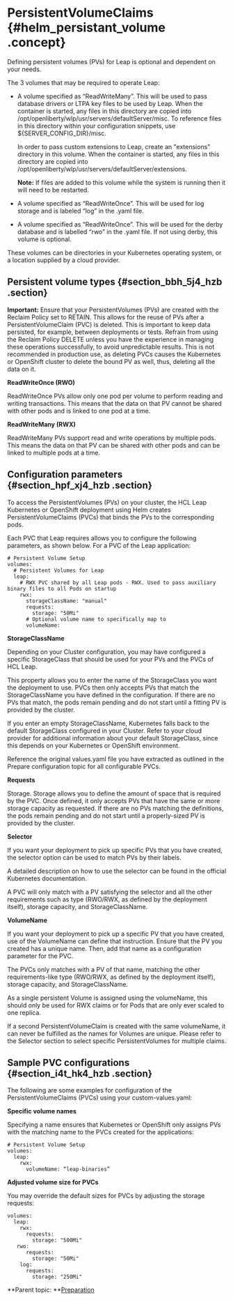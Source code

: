 # PersistentVolumeClaims {#helm_persistant_volume .concept}

Defining persistent volumes \(PVs\) for Leap is optional and dependent on your needs.

The 3 volumes that may be required to operate Leap:

-   A volume specified as “ReadWriteMany”. This will be used to pass database drivers or LTPA key files to be used by Leap. When the container is started, any files in this directory are copied into /opt/openliberty/wlp/usr/servers/defaultServer/misc. To reference files in this directory within your configuration snippets, use $\{SERVER\_CONFIG\_DIR\}/misc.

    In order to pass custom extensions to Leap, create an "extensions" directory in this volume. When the container is started, any files in this directory are copied into /opt/openliberty/wlp/usr/servers/defaultServer/extensions.

    **Note:** If files are added to this volume while the system is running then it will need to be restarted.

-   A volume specified as “ReadWriteOnce”. This will be used for log storage and is labeled “log” in the .yaml file.
-   A volume specified as “ReadWriteOnce”. This will be used for the derby database and is labelled “rwo” in the .yaml file. If not using derby, this volume is optional.

These volumes can be directories in your Kubernetes operating system, or a location supplied by a cloud provider.

## Persistent volume types {#section_bbh_5j4_hzb .section}

**Important:** Ensure that your PersistentVolumes \(PVs\) are created with the Reclaim Policy set to RETAIN. This allows for the reuse of PVs after a PersistentVolumeClaim \(PVC\) is deleted. This is important to keep data persisted, for example, between deployments or tests. Refrain from using the Reclaim Policy DELETE unless you have the experience in managing these operations successfully, to avoid unpredictable results. This is not recommended in production use, as deleting PVCs causes the Kubernetes or OpenShift cluster to delete the bound PV as well, thus, deleting all the data on it.

**ReadWriteOnce \(RWO\)**

ReadWriteOnce PVs allow only one pod per volume to perform reading and writing transactions. This means that the data on that PV cannot be shared with other pods and is linked to one pod at a time.

**ReadWriteMany \(RWX\)**

ReadWriteMany PVs support read and write operations by multiple pods. This means the data on that PV can be shared with other pods and can be linked to multiple pods at a time.

## Configuration parameters {#section_hpf_xj4_hzb .section}

To access the PersistentVolumes \(PVs\) on your cluster, the HCL Leap Kubernetes or OpenShift deployment using Helm creates PersistentVolumeClaims \(PVCs\) that binds the PVs to the corresponding pods.

Each PVC that Leap requires allows you to configure the following parameters, as shown below. For a PVC of the Leap application:

``` {#codeblock_ylv_yj4_hzb}
# Persistent Volume Setup 
volumes: 
  # Persistent Volumes for Leap 
  leap: 
    # RWX PVC shared by all Leap pods - RWX. Used to pass auxiliary binary files to all Pods on startup 
    rwx: 
      storageClassName: "manual" 
      requests: 
        storage: "50Mi" 
      # Optional volume name to specifically map to 
      volumeName: 
```

**StorageClassName**

Depending on your Cluster configuration, you may have configured a specific StorageClass that should be used for your PVs and the PVCs of HCL Leap.

This property allows you to enter the name of the StorageClass you want the deployment to use. PVCs then only accepts PVs that match the StorageClassName you have defined in the configuration. If there are no PVs that match, the pods remain pending and do not start until a fitting PV is provided by the cluster.

If you enter an empty StorageClassName, Kubernetes falls back to the default StorageClass configured in your Cluster. Refer to your cloud provider for additional information about your default StorageClass, since this depends on your Kubernetes or OpenShift environment.

Reference the original values.yaml file you have extracted as outlined in the Prepare configuration topic for all configurable PVCs.



**Requests**

Storage. Storage allows you to define the amount of space that is required by the PVC. Once defined, it only accepts PVs that have the same or more storage capacity as requested. If there are no PVs matching the definitions, the pods remain pending and do not start until a properly-sized PV is provided by the cluster.

**Selector**

If you want your deployment to pick up specific PVs that you have created, the selector option can be used to match PVs by their labels.

A detailed description on how to use the selector can be found in the official Kubernetes documentation.

A PVC will only match with a PV satisfying the selector and all the other requirements such as type \(RWO/RWX, as defined by the deployment itself\), storage capacity, and StorageClassName.



**VolumeName**

If you want your deployment to pick up a specific PV that you have created, use of the VolumeName can define that instruction. Ensure that the PV you created has a unique name. Then, add that name as a configuration parameter for the PVC.

The PVCs only matches with a PV of that name, matching the other requirements-like type \(RWO/RWX, as defined by the deployment itself\), storage capacity, and StorageClassName.

As a single persistent Volume is assigned using the volumeName, this should only be used for RWX claims or for Pods that are only ever scaled to one replica.

If a second PersistentVolumeClaim is created with the same volumeName, it can never be fulfilled as the names for Volumes are unique. Please refer to the Selector section to select specific PersistentVolumes for multiple claims.

## Sample PVC configurations {#section_i4t_hk4_hzb .section}

The following are some examples for configuration of the PersistentVolumeClaims \(PVCs\) using your custom-values.yaml:

**Specific volume names**

Specifying a name ensures that Kubernetes or OpenShift only assigns PVs with the matching name to the PVCs created for the applications:

``` {#codeblock_ot3_jk4_hzb}
# Persistent Volume Setup 
volumes: 
  leap: 
    rwx: 
      volumeName: “leap-binaries” 
```

**Adjusted volume size for PVCs**

You may override the default sizes for PVCs by adjusting the storage requests:

``` {#codeblock_fjc_lk4_hzb}
volumes: 
  leap: 
    rwx: 
      requests: 
        storage: "500Mi" 
   rwo: 
      requests: 
        storage: "50Mi" 
    log: 
      requests: 
        storage: "250Mi" 
```

**Parent topic: **[Preparation](helm_preparation.md)

